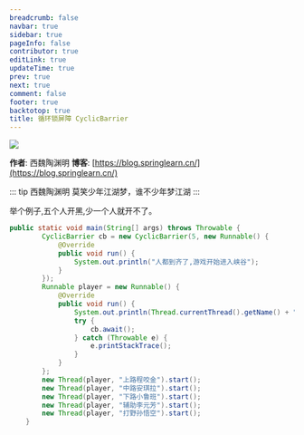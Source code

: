 ```yaml
---
breadcrumb: false
navbar: true
sidebar: true
pageInfo: false
contributor: true
editLink: true
updateTime: true
prev: true
next: true
comment: false
footer: true
backtotop: true
title: 循环锁屏障 CyclicBarrier
---
```



![](https://img.springlearn.cn/learn_c87a079fcea0d7893b03d4d57478bca7.png)

**作者**: 西魏陶渊明
**博客**: [https://blog.springlearn.cn/](https://blog.springlearn.cn/)

::: tip 西魏陶渊明
莫笑少年江湖梦，谁不少年梦江湖
:::

举个例子,五个人开黑,少一个人就开不了。



```java 
public static void main(String[] args) throws Throwable {
        CyclicBarrier cb = new CyclicBarrier(5, new Runnable() {
            @Override
            public void run() {
                System.out.println("人都到齐了,游戏开始进入峡谷");
            }
        });
        Runnable player = new Runnable() {
            @Override
            public void run() {
                System.out.println(Thread.currentThread().getName() + "已经进来了");
                try {
                    cb.await();
                } catch (Throwable e) {
                    e.printStackTrace();
                }
            }
        };
        new Thread(player, "上路程咬金").start();
        new Thread(player, "中路安琪拉").start();
        new Thread(player, "下路小鲁班").start();
        new Thread(player, "辅助李元芳").start();
        new Thread(player, "打野孙悟空").start();
    }
```
